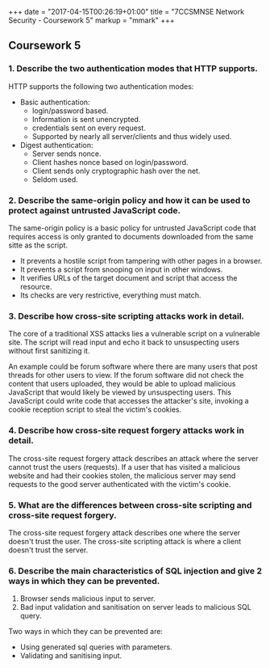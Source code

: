 +++
date = "2017-04-15T00:26:19+01:00"
title = "7CCSMNSE Network Security - Coursework 5"
markup = "mmark"
+++

## Coursework 5

### 1. Describe the two authentication modes that HTTP supports.

HTTP supports the following two authentication modes:

 * Basic authentication:
     * login/password based.
     * Information is sent unencrypted.
     * credentials sent on every request.
     * Supported by nearly all server/clients and thus widely used.
 * Digest authentication:
     * Server sends nonce.
     * Client hashes nonce based on login/password.
     * Client sends only cryptographic hash over the net.
     * Seldom used.


### 2. Describe the same-origin policy and how it can be used to protect against untrusted JavaScript code.

The same-origin policy is a basic policy for untrusted JavaScript code that requires access is only granted to documents downloaded from the same sitte as the script.

* It prevents a hostile script from tampering with other pages in a browser.
* It prevents a script from snooping on input in other windows.
* It verifies URLs of the target document and script that access the resource.
* Its checks are very restrictive, everything must match.

### 3. Describe how cross-site scripting attacks work in detail.

The core of a traditional XSS attacks lies a vulnerable script on a vulnerable site. The script will read input and echo it back to unsuspecting users without first sanitizing it.

An example could be forum software where there are many users that post threads for other users to view. If the forum software did not check the content that users uploaded, they would be able to upload malicious JavaScript that would likely be viewed by unsuspecting users. This JavaScript could write code that accesses the attacker's site, invoking a cookie reception script to steal the victim's cookies.

### 4. Describe how cross-site request forgery attacks work in detail.

The cross-site request forgery attack describes an attack where the server cannot trust the users (requests). If a user that has visited a malicious website and had their cookies stolen, the malicious server may send requests to the good server authenticated with the victim's cookie.

### 5. What are the differences between cross-site scripting and cross-site request forgery.

The cross-site request forgery attack describes one where the server doesn't trust the user. The cross-site scripting attack is where a client doesn't trust the server.

### 6. Describe the main characteristics of SQL injection and give 2 ways in which they can be prevented.

1. Browser sends malicious input to server.
2. Bad input validation and sanitisation on server leads to malicious SQL query.

Two ways in which they can be prevented are:
 * Using generated sql queries with parameters.
 * Validating and sanitising input.
